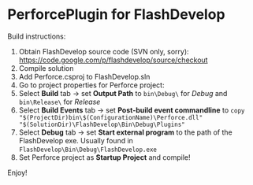 PerforcePlugin for FlashDevelop
===============================

Build instructions:

1. Obtain FlashDevelop source code (SVN only, sorry): https://code.google.com/p/flashdevelop/source/checkout
2. Compile solution
2. Add Perforce.csproj to FlashDevelop.sln
3. Go to project properties for Perforce project:
4. Select __Build__ tab -> set __Output Path__ to ```bin\Debug\``` for _Debug_ and ```bin\Release\``` for _Release_
5. Select __Build Events__ tab -> set __Post-build event commandline__ to ```copy "$(ProjectDir)bin\$(ConfigurationName)\Perforce.dll" "$(SolutionDir)\FlashDevelop\Bin\Debug\Plugins"```
6. Select __Debug__ tab -> set __Start external program__ to the path of the FlashDevelop exe. Usually found in ```FlashDevelop\Bin\Debug\FlashDevelop.exe```
7. Set Perforce project as __Startup Project__ and compile!

Enjoy!
